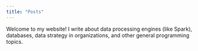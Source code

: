 ```yaml
---
title: "Posts"
---
```


Welcome to my website! I write about data processing engines (like Spark), databases, data strategy in organizations, and other general programming topics.
